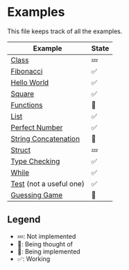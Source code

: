 # Examples

This file keeps track of all the examples.

| Example                                | State |
|----------------------------------------|-------|
| [Class](class.atlas)                   | 💤    |
| [Fibonacci](fib.atlas)                 | ✅     |
| [Hello World](hello.atlas)             | ✅     |
| [Square](square.atlas)                 | ✅     |
| [Functions](function.atlas)            | 💭    |
| [List](list.atlas)                     | ✅     |
| [Perfect Number](perfect_number.atlas) | ✅     |
| [String Concatenation](string.atlas)   | 💭    |
| [Struct](struct.atlas)                 | 💤    |
| [Type Checking](type_check.atlas)      | ✅     |
| [While](while.atlas)                   | ✅     |
| [Test](test.atlas) (not a useful one)  | ✅     |
| [Guessing Game](guessing_game.atlas)   | 🔧    |

## Legend

- 💤: Not implemented
- 💭: Being thought of
- 🔧: Being implemented
- ✅: Working
